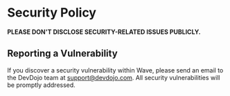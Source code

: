 # Security Policy

**PLEASE DON'T DISCLOSE SECURITY-RELATED ISSUES PUBLICLY.**

## Reporting a Vulnerability

If you discover a security vulnerability within Wave, please send an email to the DevDojo team at support@devdojo.com. All security vulnerabilities will be promptly addressed.
